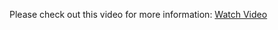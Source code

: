 Please check out this video for more information: [Watch Video](https://www.youtube.com/watch?v=Wu8N5xGLw-g)
